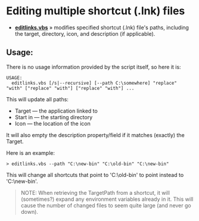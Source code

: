 
# Editing multiple shortcut (.lnk) files

* [__editlinks.vbs__](https://github.com/kodybrown/dos/blob/master/editlinks.vbs) » modifies specified shortcut (.lnk) file's paths, including the target, directory, icon, and description (if applicable).

## Usage:

There is no usage information provided by the script itself, so here it is:

    USAGE:
      editlinks.vbs [/s|--recursive] [--path C:\somewhere] "replace" "with" ["replace" "with"] ["replace" "with"] ...

This will update all paths:

* Target — the application linked to
* Start in — the starting directory
* Icon — the location of the icon

It will also empty the description property/field if it matches (exactly) the Target.

Here is an example:

    > editlinks.vbs --path "C:\new-bin" "C:\old-bin" "C:\new-bin"

This will change all shortcuts that point to 'C:\old-bin' to point instead to 'C:\new-bin'.

> NOTE: When retrieving the TargetPath from a shortcut, it will (sometimes?) expand any environment variables already in it. This will cause the number of changed files to seem quite large (and never go down).
